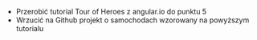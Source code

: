 - Przerobić tutorial Tour of Heroes z angular.io do punktu 5
- Wrzucić na Github projekt o samochodach wzorowany na powyższym tutorialu
